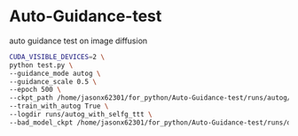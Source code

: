# Auto-Guidance-test
auto guidance test on image diffusion

```bash
CUDA_VISIBLE_DEVICES=2 \
python test.py \
--guidance_mode autog \
--guidance_scale 0.5 \
--epoch 500 \
--ckpt_path /home/jasonx62301/for_python/Auto-Guidance-test/runs/autog/ckpt_epoch_750.pt \
--train_with_autog True \
--logdir runs/autog_with_selfg_ttt \
--bad_model_ckpt /home/jasonx62301/for_python/Auto-Guidance-test/runs/ddpm/ckpt_epoch_250.pt
```